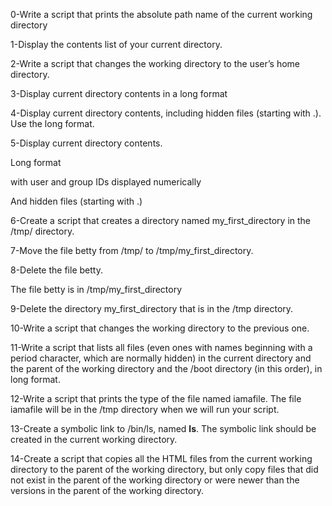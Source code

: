 0-Write a script that prints the absolute path name of the current working directory

1-Display the contents list of your current directory.

2-Write a script that changes the working directory to the user’s home directory.

3-Display current directory contents in a long format

4-Display current directory contents, including hidden files (starting with .). Use the long format.

5-Display current directory contents.

Long format

with user and group IDs displayed numerically

And hidden files (starting with .)

6-Create a script that creates a directory named my_first_directory in the /tmp/ directory.

7-Move the file betty from /tmp/ to /tmp/my_first_directory.

8-Delete the file betty.

The file betty is in /tmp/my_first_directory

9-Delete the directory my_first_directory that is in the /tmp directory.

10-Write a script that changes the working directory to the previous one.

11-Write a script that lists all files (even ones with names beginning with a period character, which are normally hidden) in the current directory and the parent of the working directory and the /boot directory (in this order), in long format.

12-Write a script that prints the type of the file named iamafile. The file iamafile will be in the /tmp directory when we will run your script.

13-Create a symbolic link to /bin/ls, named __ls__. The symbolic link should be created in the current working directory.

14-Create a script that copies all the HTML files from the current working directory to the parent of the working directory, but only copy files that did not exist in the parent of the working directory or were newer than the versions in the parent of the working directory.


